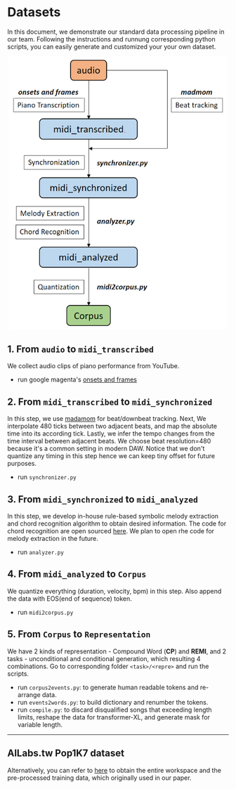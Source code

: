 # Datasets

In this document, we demonstrate our standard data processing pipeline in our team. Following the instructions and runnung corresponding python scripts, you can easily generate and customized your your own dataset.


<p align="center">
<img src="../assets/data_proc_diagram.png" width="500">
</p>


## 1. From `audio` to `midi_transcribed`
We collect audio clips of piano performance from YouTube.

* run google magenta's [onsets and frames](https://github.com/magenta/magenta/tree/master/magenta/models/onsets_frames_transcription)

## 2. From `midi_transcribed` to `midi_synchronized`
In this step, we use [madamom](https://github.com/CPJKU/madmom) for beat/downbeat tracking. Next, We interpolate 480 ticks between two adjacent beats, and map the absolute time into its according tick. Lastly, we infer the tempo changes from the time interval between adjacent beats. We choose beat resolution=480 because it's a common setting in modern DAW. Notice that we don't quantize any timing in this step hence we can keep tiny offset for future purposes.

* run `synchronizer.py`

## 3. From `midi_synchronized` to `midi_analyzed`
In this step, we develop in-house rule-based symbolic melody extraction and chord recognition algorithm to obtain desired information. The code for chord recognition are open sourced [here](https://github.com/joshuachang2311/chorder). We plan to open rhe code for melody extraction in the future. 

* run `analyzer.py`

## 4. From  `midi_analyzed` to `Corpus`
We quantize everything (duration, velocity, bpm) in this step. Also append the data with EOS(end of sequence) token. 

* run `midi2corpus.py`

## 5. From `Corpus` to `Representation`
We have 2 kinds of representation - Compound Word (**CP**) and **REMI**, and 2 tasks - unconditional and conditional generation, which resulting 4 combinations. Go to corresponding folder `<task>/<repre>` and run the scripts.


* run `corpus2events.py`: to generate human readable tokens and re-arrange data.
* run `events2words.py`: to build dictionary and renumber the tokens. 
* run `compile.py`: to discard disqualified songs that exceeding length limits, reshape the data for transformer-XL, and generate mask for variable length. 

---

## AILabs.tw Pop1K7 dataset

Alternatively, you can refer to [here](https://drive.google.com/drive/folders/1DY54sxeCcQfVXdGXps5lHwtRe7D_kBRV?usp=sharing) to obtain the entire workspace and the pre-processed training data, which originally used in our paper.
